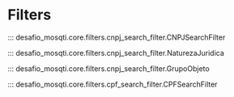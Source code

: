 # Filters

::: desafio_mosqti.core.filters.cnpj_search_filter.CNPJSearchFilter


::: desafio_mosqti.core.filters.cnpj_search_filter.NaturezaJuridica


::: desafio_mosqti.core.filters.cnpj_search_filter.GrupoObjeto

::: desafio_mosqti.core.filters.cpf_search_filter.CPFSearchFilter